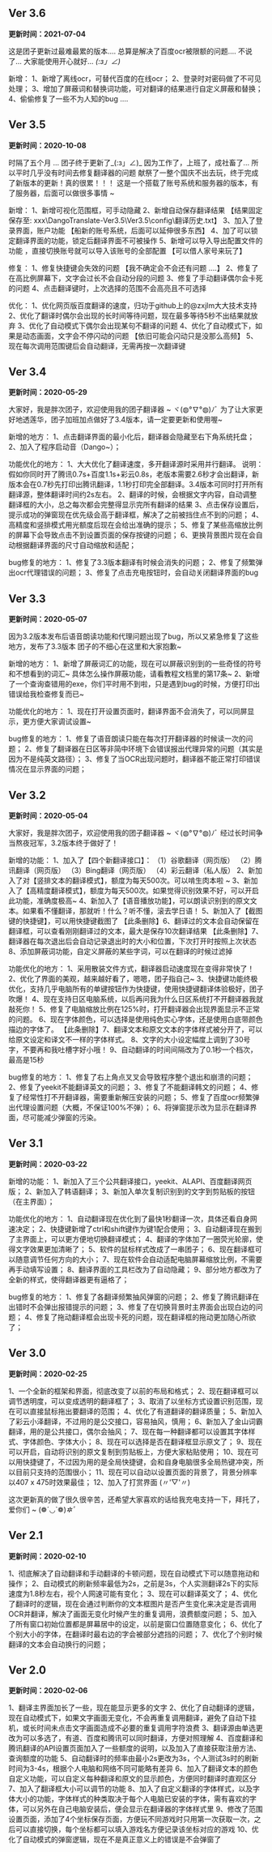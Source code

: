 ## Ver 3.6   

**更新时间：2021-07-04**

这是团子更新过最难最累的版本.... 总算是解决了百度ocr被限额的问题....
不说了... 大家能使用开心就好... _(:з」∠)_

新增：
1、新增了离线ocr，可替代百度的在线ocr；
2、登录时对密码做了不可见处理；
3、增加了屏蔽词和替换词功能，可对翻译的结果进行自定义屏蔽和替换；
4、偷偷修复了一些不为人知的bug ....



## Ver 3.5   

**更新时间：2020-10-08**

时隔了五个月 ... 团子终于更新了_(:з」∠)_
因为工作了，上班了，成社畜了... 所以平时几乎没有时间去修复翻译器的问题
献祭了一整个国庆不出去玩，终于完成了新版本的更新！真的很累！！！
这是一个搭载了账号系统和服务器的版本，有了服务器，后面可以做很多事情 ~

新增：
1、新增可视化范围框，可手动隐藏
2、新增自动保存翻译结果   【结果固定保存至: xxx\DangoTranslate-Ver3.5\Ver3.5\config\翻译历史.txt】
3、加入了登录界面，账户功能   【船新的账号系统，后面可以延伸很多东西】
4、加了可以锁定翻译界面的功能，锁定后翻译界面不可被操作
5、新增可以导入导出配置文件的功能 ，直接切换账号就可以导入该账号的全部配置   【可以借人家号来玩了】

修复：
1、修复快捷键会失效的问题   【我不确定会不会还有问题 ....】
2、修复了在高比例屏幕下，文字会过长不会自动分段的问题
3、修复了手动翻译偶尔会卡死的问题
4、点击翻译键时，上次选择的范围不会高亮且不可选择

优化：
1、优化网页版百度翻译的速度，归功于github上的@zxjlm大大技术支持
2、优化了翻译时偶尔会出现的长时间等待问题，现在最多等待5秒不出结果就放弃
3、优化了自动模式下偶尔会出现某句不翻译的问题
4、优化了自动模式下，如果是动态画面，文字会不停闪动的问题   【依旧可能会闪动只是没那么高频】
5、现在每次调用范围键后会自动翻译，无需再按一次翻译键




## Ver 3.4   

**更新时间：2020-05-29**

大家好，我是胖次团子，欢迎使用我的团子翻译器 ~ ヾ(◍°∇°◍)ﾉﾞ
为了让大家更好地透莲华，团子加班加点做好了3.4版本，请一定要更新和使用喔~

新增的地方：
1、点击翻译界面的最小化后，翻译器会隐藏至右下角系统托盘；
2、加入了程序启动音（Dango~）；

功能优化的地方：
1、大大优化了翻译速度，多开翻译源时采用并行翻译。
     说明：假如你同时开了腾讯0.7s+百度1.1s+彩云0.8s，老版本需要2.6秒才会出翻译，新版本会在0.7秒先打印出腾讯翻译，1.1秒打印完全部翻译。3.4版本可同时打开所有翻译源，整体翻译时间约2s左右。
2、翻译的时候，会根据文字内容，自动调整翻译框的大小，总之每次都会完整得显示完所有翻译的结果
3、点击保存设置后，提示成功的弹窗现在优先级会高于翻译框，解决了之前被挡住点不到的问题；
4、高精度和竖排模式用光额度后现在会给出准确的提示；
5、修复了某些高缩放比例的屏幕下会导致点击不到设置页面的保存按键的问题；
6、更换背景图片现在会自动根据翻译界面的尺寸自动缩放和适配；

bug修复的地方：
1、修复了3.3版本翻译有时候会消失的问题；
2、修复了频繁弹出ocr代理错误的问题；
3、修复了点击充电按钮时，会自动关闭翻译界面的bug



## Ver 3.3   

**更新时间：2020-05-07**

因为3.2版本发布后语音朗读功能和代理问题出现了bug，所以又紧急修复了这些地方，发布了3.3版本
团子的不细心在这里和大家抱歉~

新增的地方：
1、新增了屏蔽词汇的功能，现在可以屏蔽识别到的一些奇怪的符号和不想看到的词汇~
具体怎么操作屏蔽功能，请看教程文档里的第17条~
2、新增了一个查询查错用的exe，你们平时用不到啦，只是遇到bug的时候，方便打印出错误给我检查修复而已~

功能优化的地方：
1、现在打开设置页面时，翻译界面不会消失了，可以同屏显示，更方便大家调试设置~

bug修复的地方：
1、修复了语音朗读只能在每次打开翻译器的时候读一次的问题；
2、修复了翻译器在日区等非简中环境下会错误报出代理异常的问题（其实是因为不是纯英文路径）；
3、修复了当OCR出现问题时，翻译器不能正常打印错误情况在显示界面的问题；




## Ver 3.2   

**更新时间：2020-05-04**

大家好，我是胖次团子，欢迎使用我的团子翻译器 ~ ヾ(◍°∇°◍)ﾉﾞ
经过长时间争当熬夜冠军，3.2版本终于做好了！

新增的功能：
1、加入了【四个新翻译接口】：
   （1）谷歌翻译（网页版）  （2）腾讯翻译（网页版）  （3）Bing翻译（网页版）   （4）彩云翻译（私人版）
2、新加入了对【竖排文本的翻译模式】，额度为每天500次。可以啃生肉本啦 ~
3、新加入了【高精度翻译模式】，额度为每天500次。如果觉得识别效果不好，可以开启此功能，准确度极高~
4、新加入了【语音播放功能】，可以朗读识别到的原文文本。如果看不懂翻译，那就听！什么？听不懂，滚去学日语！
5、新加入了【截图键的快捷键】，可以用快捷键截图了
【此条删除】6、翻译过的文本会自动保留在翻译框，可以查看刚刚翻译过的文本，最大是保存10次翻译结果
【此条删除】7、翻译器在每次退出后会自动记录退出时的大小和位置，下次打开时按照上次状态
8、添加屏蔽词功能，自定义屏蔽的某些字词，可以在翻译的时候过滤掉

功能优化的地方：
1、采用散装文件方式，翻译器启动速度现在变得非常快了！
2、优化了界面的美观，越来越好看了，嗯嗯，团子指自己~
3、快捷键功能终极优化，支持几乎电脑所有的单键按钮作为快捷键，使用快捷键翻译体验极好，团子吹爆！
4、现在支持日区电脑系统，以后再问我为什么日区系统打不开翻译器我就敲死你！
5、修复了电脑缩放比例在125%时，打开翻译器会出现界面显示不正常的问题。
6、现在字体颜色，可以选择是使用纯色实心字体，还是使用白底带颜色描边的字体了。
【此条删除】7、翻译文本和原文文本的字体样式被分开了，可以给原文设定和译文不一样的字体样式。
8、文字的大小设定幅度上调到了30号字，不要再和我吐槽字好小哦！
9、自动翻译的时间间隔改为了0.1秒一个档次，最高是15秒

bug修复的地方：
1、修复了右上角点叉叉会导致程序整个退出和崩溃的问题；
2、修复了yeekit不能翻译英文的问题；
3、修复了不能翻译韩文的问题；
4、修复了经常性打不开翻译器，需要重新解压安装的问题；
5、修复了百度ocr频繁弹出代理设置问题（大概，不保证100%不弹）；
6、将弹窗提示改为显示在翻译界面，尽可能减少弹窗的污染。



## Ver 3.1  

**更新时间：2020-03-22**

新增的功能：
1、新加入了三个公共翻译接口，yeekit、ALAPI、百度翻译网页版；
2、新加入了韩语翻译；
3、新加入单次复制识别到的文字到剪贴板的按钮（在主界面）；

功能优化的地方：
1、自动翻译现在优化到了最快1秒翻译一次，具体还看自身网速决定；
2、快捷键新增了ctrl和shift键作为键1配合使用；
3、自动翻译现在搬到了主界面上，可以更方便地切换翻译模式；
4、翻译的字体加了一圈荧光轮廓，使得文字效果更加清晰了；
5、软件的鼠标样式改成了一串团子；
6、现在翻译框可以随意调节任何方向的大小；
7、现在软件会自动适配电脑屏幕缩放比例，不需要再手动填写设置；
8、翻译界面的工具栏改为了自动隐藏；
9、部分地方都改为了全新的样式，使得翻译器更有逼格了；

bug修复的地方：
1、修复了各翻译频繁抽风弹窗的问题；
2、修复了腾讯翻译在出错时不会弹出报错提示的问题；
3、修复了在切换背景时主界面会出现白边的问题；
4、修复了拖动翻译框会出现卡死的问题，现在翻译框的拖动更加随心所欲了；




## Ver 3.0

**更新时间：2020-02-25**

1、一个全新的框架和界面，彻底改变了以前的布局和格式；
2、现在翻译框可以调节透明度，可以变成透明的翻译框了；
3、取消了以坐标方式设置识别范围，现在可以直接鼠标拖出要翻译的范围；
4、优化了有道翻译的翻译质量；
5、新加入了彩云小泽翻译，不过用的是公交接口，容易抽风，慎用；
6、新加入了金山词霸翻译，用的是公共接口，偶尔会抽风；
7、现在每一种翻译都可以设置其字体样式、字体颜色、字体大小；
8、现在可以选择是否在翻译框显示原文了；
9、现在可以开启，自动将识别的原文复制到剪贴板上，方便大家粘贴使用；
10、现在可以用快捷键了，不过因为用的是全局快捷键，会和自身电脑很多全局热键冲突，所以目前只支持的范围很小；
11、现在可以自动以设置页面的背景了，背景分辨率以407 x 475时效果最佳；
12、加入了打赏界面 (〃'▽'〃)

这次更新真的做了很久很辛苦，还希望大家喜欢的话给我充电支持一下，拜托了，爱你们 ~ (❁´◡`❁)*✲ﾟ*



## Ver 2.1   

**更新时间：2020-02-10**

1、彻底解决了自动翻译和手动翻译的卡顿问题，现在自动模式下可以随意拖动和操作；
2、自动模式的刷新频率最低为2s，之前是3s，个人实测翻译2s下的实际速度为1.8秒左右，视个人网速可能有变化；
3、现在可以翻译英文了；
4、优化了翻译时的逻辑，现在会通过判断你的文本框图片是否产生变化来决定是否调用OCR并翻译，解决了画面无变化时候产生的重复调用，浪费额度问题；
5、加入了所有窗口初始位置都是屏幕居中的设定，以前是窗口位置随意变化；
6、优化了个别大小的字体，在翻译时最右边的字会被部分遮挡的问题；
7、优化了个别时候翻译的文本会自动换行的问题；




## Ver 2.0   

**更新时间：2020-02-06**

1、翻译主界面加长了一些，现在能显示更多的文字
2、优化了自动翻译的逻辑，现在自动模式下，如果文字画面无变化，不会再重复调用翻译，避免了自动下挂机，或长时间未点击文字画面造成不必要的重复调用字符浪费
3、翻译源由单选更改为可以多选了，有道、百度和腾讯可以同时翻译，方便对照理解
4、百度翻译和腾讯翻译的API设置页面加入了一些额度的说明，以及加入了直接获取注册方法、查询额度的功能
5、自动翻译时的频率由最小2s更改为3s，个人测试3s时的刷新时间为3-4s，根据个人电脑和网络不同可能略有差异
6、加入了翻译文本的颜色自定义功能，可以自定义每种翻译和原文的显示颜色，方便同时翻译时直观区分
7、加入了翻译框大小可以调节的功能
8、加入了自定义翻译的字体样式，以及字体大小的功能，字体样式的种类取决于每个人电脑已安装的字体，需有喜欢的字体，可以另外在自己电脑安装后，便会显示在翻译器的字体样式里
9、修改了范围设置页面，添加了4个坐标保存页面，方便玩不同游戏时只用第一次获取一次，之后可以直接切换，每个坐标都可以填入游戏名方便记录该坐标对应的游戏
10、优化了自动模式的弹窗逻辑，现在不是真正意义上的错误是不会弹窗了